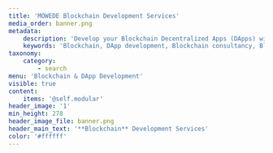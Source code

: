 ```yaml
---
title: 'MOWEDE Blockchain Development Services'
media_order: banner.png
metadata:
    description: 'Develop your Blockchain Decentralized Apps (DApps) with ease… Blockchain development strategy consulting… Crypto currency wallet integration for e-commerce… Blockchain for business configuration and development using Hyperledger Fabric…'
    keywords: 'Blockchain, DApp development, Blockchain consultancy, Blockchain for Business, Hyperledger Fabric, Corda, Openchain, Truffle, MetaMask, MEW, Solidity'
taxonomy:
    category:
        - search
menu: 'Blockchain & DApp Development'
visible: true
content:
    items: '@self.modular'
header_image: '1'
min_height: 278
header_image_file: banner.png
header_main_text: '**Blockchain** Development Services'
color: '#ffffff'
---
```


